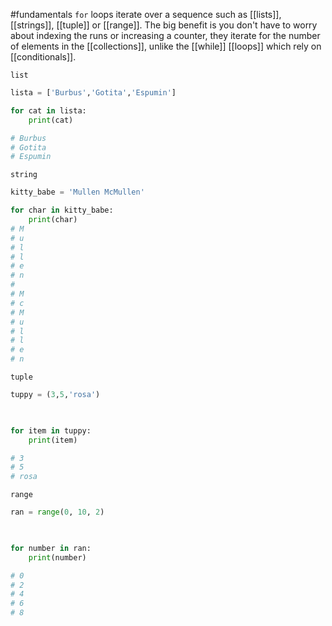 #fundamentals
`for` loops iterate over a sequence such as [[lists]], [[strings]], [[tuple]] or [[range]]. The big benefit is you don't have to worry about indexing the runs or increasing a counter, they iterate for the number of elements in the [[collections]], unlike the [[while]] [[loops]] which rely on  [[conditionals]].

`list`
```python
lista = ['Burbus','Gotita','Espumin']

for cat in lista:
	print(cat)

# Burbus
# Gotita
# Espumin
```

`string`
```python
kitty_babe = 'Mullen McMullen'

for char in kitty_babe:
	print(char)
# M
# u
# l
# l
# e
# n
# 
# M
# c
# M
# u
# l
# l
# e
# n
```

`tuple`
```python
tuppy = (3,5,'rosa')

  

for item in tuppy:
	print(item)

# 3
# 5
# rosa
```

`range`
```python
ran = range(0, 10, 2)

  

for number in ran:
	print(number)

# 0
# 2
# 4
# 6
# 8
```